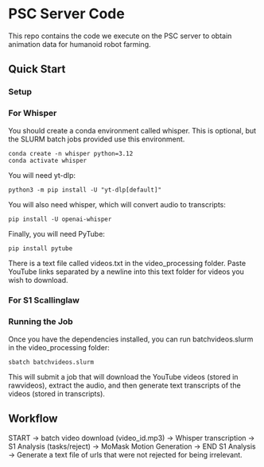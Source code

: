 # PSC Server Code

This repo contains the code we execute on the PSC server to obtain animation data for humanoid robot farming.

## Quick Start

### Setup

### For Whisper
You should create a conda environment called whisper. This is optional, but the SLURM batch jobs provided use this environment.

	conda create -n whisper python=3.12
	conda activate whisper

You will need yt-dlp:

	python3 -m pip install -U "yt-dlp[default]"

You will also need whisper, which will convert audio to transcripts:

	pip install -U openai-whisper

Finally, you will need PyTube:

	pip install pytube

There is a text file called videos.txt in the video_processing folder. Paste YouTube links separated by a newline into this text folder for videos you wish to download.


### For S1 Scallinglaw


### Running the Job

Once you have the dependencies installed, you can run batchvideos.slurm in the video_processing folder:

	sbatch batchvideos.slurm

This will submit a job that will download the YouTube videos (stored in rawvideos), extract the audio, and then generate text transcripts of the videos (stored in transcripts).

## Workflow

START -> batch video download (video_id.mp3) -> Whisper transcription -> S1 Analysis (tasks/reject) -> MoMask Motion Generation -> END
S1 Analysis -> Generate a text file of urls that were not rejected for being irrelevant.
